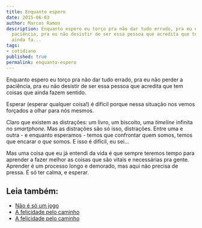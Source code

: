 ```yaml
---
title: Enquanto espero
date: 2015-06-03
author: Marcos Ramon
description: Enquanto espero eu torço pra não dar tudo errado, pra eu não perder a
  paciência, pra eu não desistir de ser essa pessoa que acredita que tem coisas que
  ainda fa...
tags:
- cotidiano
published: true
permalink: enquanto-espero
---
```

Enquanto espero eu torço pra não dar tudo errado, pra eu não perder a paciência, pra eu não desistir de ser essa pessoa que acredita que tem coisas que ainda fazem sentido.

Esperar (esperar qualquer coisa!) é difícil porque nessa situação nos vemos forçados a olhar para nós mesmos.

Claro que existem as distrações: um livro, um biscoito, uma *timeline* infinita no *smartphone*. Mas as distrações são só isso, distrações. Entre uma e outra - e enquanto esperamos - temos que confrontar quem somos, temos que encarar *o que* somos. E isso é difícil, eu sei... 

Mas uma coisa que eu já entendi da vida é que sempre teremos tempo para aprender a fazer melhor as coisas que são vitais e necessárias pra gente. Aprender é um processo longo e demorado, mas aqui não precisa de pressa. É só ter calma, e esperar.<div class="leia-tambem" markdown="1">
## Leia também:

- <a href="/nao-e-so-um-jogo">Não é só um jogo</a>
- <a href="/a-felicidade-pelo-caminho">A felicidade pelo caminho</a>
- <a href="/a-felicidade-pelo-caminho">A felicidade pelo caminho</a>
</div>
